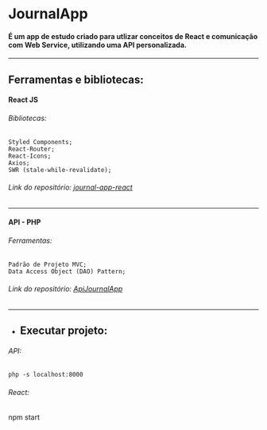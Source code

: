 # JournalApp
#### É um app de estudo criado para utlizar conceitos de React e comunicação com Web Service, utilizando uma API personalizada.
------------
## Ferramentas e bibliotecas:

####  **React JS** 
###### Bibliotecas:
	Styled Components;
	React-Router;
	React-Icons;
	Axios;
	SWR (stale-while-revalidate);
###### Link do repositório: [journal-app-react](https://github.com/edufrasson/journal-app-react "journal-app-react")
------------

####  **API -  PHP**
###### Ferramentas:
	Padrão de Projeto MVC;
	Data Access Object (DAO) Pattern;
###### Link do repositório: [ApiJournalApp](https://github.com/edufrasson/ApiJournalApp "ApiJournalApp")
------------
- ## Executar projeto:
###### API:
    php -s localhost:8000
###### React:
   npm start